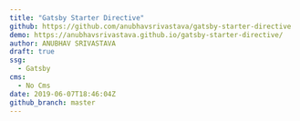 ```yaml
---
title: "Gatsby Starter Directive"
github: https://github.com/anubhavsrivastava/gatsby-starter-directive
demo: https://anubhavsrivastava.github.io/gatsby-starter-directive/
author: ANUBHAV SRIVASTAVA
draft: true
ssg:
  - Gatsby
cms:
  - No Cms
date: 2019-06-07T18:46:04Z
github_branch: master
---
```

